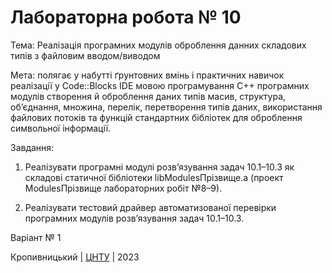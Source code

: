 ﻿# Лабораторна робота № 10

Тема: Реалізація програмних модулів оброблення данних складових типів з файловим вводом/виводом

Мета: полягає у набутті ґрунтовних вмінь і практичних
навичок реалізації у Code::Blocks IDE мовою програмування С++
програмних модулів створення й оброблення даних типів масив,
структура, об’єднання, множина, перелік, перетворення типів
даних, використання файлових потоків та функцій стандартних
бібліотек для оброблення символьної інформації. 

Завдання:

1. Реалізувати програмні модулі розв’язування задач 10.1–10.3
як складові статичної бібліотеки libModulesПрізвище.а (проект
ModulesПрізвище лабораторних робіт №8–9).

2. Реалізувати тестовий драйвер автоматизованої перевірки
програмних модулів розв’язування задач 10.1–10.3. 

Варіант № 1


Кропивницький | <a href="http://www.kntu.kr.ua/">ЦНТУ</a> | 2023
